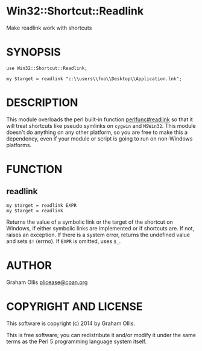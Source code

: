 # Win32::Shortcut::Readlink

Make readlink work with shortcuts

# SYNOPSIS

    use Win32::Shortcut::Readlink;
    
    my $target = readlink "c:\\users\\foo\\Desktop\\Application.lnk";

# DESCRIPTION

This module overloads the perl built-in function [perlfunc#readlink](https://metacpan.org/pod/readlink)
so that it will treat shortcuts like pseudo symlinks on `cygwin` and `MSWin32`.
This module doesn't do anything on any other platform, so you are free to make
this a dependency, even if your module or script is going to run on non-Windows
platforms.

# FUNCTION

## readlink

    my $target = readlink EXPR
    my $target = readlink

Returns the value of a symbolic link or the target of the shortcut on Windows,
if either symbolic links are implemented or if shortcuts are.  If not, raises an 
exception.  If there is a system error, returns the undefined value and sets 
`$!` (errno). If `EXPR` is omitted, uses `$_`.

# AUTHOR

Graham Ollis <plicease@cpan.org>

# COPYRIGHT AND LICENSE

This software is copyright (c) 2014 by Graham Ollis.

This is free software; you can redistribute it and/or modify it under
the same terms as the Perl 5 programming language system itself.
